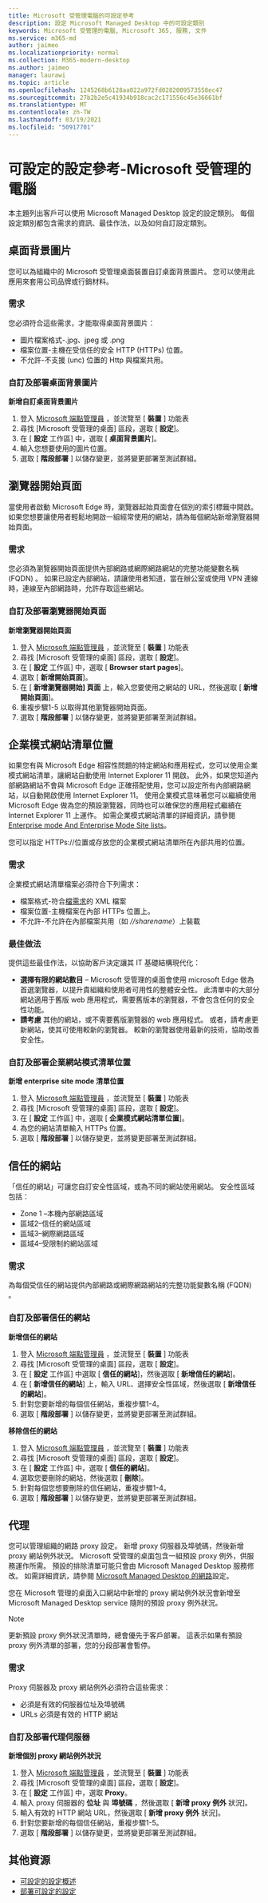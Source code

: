```yaml
---
title: Microsoft 受管理電腦的可設定參考
description: 設定 Microsoft Managed Desktop 中的可設定類別
keywords: Microsoft 受管理的電腦, Microsoft 365, 服務, 文件
ms.service: m365-md
author: jaimeo
ms.localizationpriority: normal
ms.collection: M365-modern-desktop
ms.author: jaimeo
manager: laurawi
ms.topic: article
ms.openlocfilehash: 1245268b6128aa022a972fd0282009573558ec47
ms.sourcegitcommit: 27b2b2e5c41934b918cac2c171556c45e36661bf
ms.translationtype: MT
ms.contentlocale: zh-TW
ms.lasthandoff: 03/19/2021
ms.locfileid: "50917701"
---
```

# <a name="configurable-settings-reference---microsoft-managed-desktop"></a>可設定的設定參考-Microsoft 受管理的電腦

本主題列出客戶可以使用 Microsoft Managed Desktop 設定的設定類別。 每個設定類別都包含需求的資訊、最佳作法，以及如何自訂設定類別。 

## <a name="desktop-background-picture"></a>桌面背景圖片
您可以為組織中的 Microsoft 受管理桌面裝置自訂桌面背景圖片。 您可以使用此應用來套用公司品牌或行銷材料。 

### <a name="requirements"></a>需求

您必須符合這些需求，才能取得桌面背景圖片：
- 圖片檔案格式-.jpg、jpeg 或 .png
- 檔案位置-主機在受信任的安全 HTTP (HTTPs) 位置。 
- 不允許-不支援 (unc) 位置的 Http 與檔案共用。 

### <a name="customize-and-deploy-desktop-background-picture"></a>自訂及部署桌面背景圖片

**新增自訂桌面背景圖片**
1. 登入 [Microsoft 端點管理員](https://endpoint.microsoft.com/) ，並流覽至 [ **裝置** ] 功能表
2. 尋找 [Microsoft 受管理的桌面] 區段，選取 [ **設定**]。
3. 在 [ **設定** 工作區] 中，選取 [ **桌面背景圖片**]。 
4. 輸入您想要使用的圖片位置。 
5. 選取 [ **階段部署** ] 以儲存變更，並將變更部署至測試群組。 

## <a name="browser-start-pages"></a>瀏覽器開始頁面
當使用者啟動 Microsoft Edge 時，瀏覽器起始頁面會在個別的索引標籤中開啟。 如果您想要讓使用者輕鬆地開啟一組經常使用的網站，請為每個網站新增瀏覽器開始頁面。 

### <a name="requirements"></a>需求

您必須為瀏覽器開始頁面提供內部網路或網際網路網站的完整功能變數名稱 (FQDN) 。 如果已設定內部網站，請讓使用者知道，當在辦公室或使用 VPN 連線時，連線至內部網路時，允許存取這些網站。 

### <a name="customize-and-deploy-browser-start-pages"></a>自訂及部署瀏覽器開始頁面

**新增瀏覽器開始頁面**
1. 登入 [Microsoft 端點管理員](https://endpoint.microsoft.com/) ，並流覽至 [ **裝置** ] 功能表
2. 尋找 [Microsoft 受管理的桌面] 區段，選取 [ **設定**]。
3. 在 [ **設定** 工作區] 中，選取 [ **Browser start pages**]。 
4. 選取 [ **新增開始頁面**]。
5. 在 [ **新增瀏覽器開始] 頁面** 上，輸入您要使用之網站的 URL，然後選取 [ **新增開始頁面**]。 
6. 重複步驟1-5 以取得其他瀏覽器開始頁面。 
7. 選取 [ **階段部署** ] 以儲存變更，並將變更部署至測試群組。

## <a name="enterprise-mode-site-list-location"></a>企業模式網站清單位置

如果您有與 Microsoft Edge 相容性問題的特定網站和應用程式，您可以使用企業模式網站清單，讓網站自動使用 Internet Explorer 11 開啟。 此外，如果您知道內部網路網站不會與 Microsoft Edge 正確搭配使用，您可以設定所有內部網路網站，以自動開啟使用 Internet Explorer 11。 使用企業模式意味著您可以繼續使用 Microsoft Edge 做為您的預設瀏覽器，同時也可以確保您的應用程式繼續在 Internet Explorer 11 上運作。 如需企業模式網站清單的詳細資訊，請參閱 [Enterprise mode And Enterprise Mode Site lists](/internet-explorer/ie11-deploy-guide/what-is-enterprise-mode)。 

您可以指定 HTTPs://位置或存放您的企業模式網站清單所在內部共用的位置。 

### <a name="requirements"></a>需求

企業模式網站清單檔案必須符合下列需求：
- 檔案格式-符合[檔需求](/internet-explorer/ie11-deploy-guide/what-is-enterprise-mode#site-list-xml-file)的 XML 檔案
- 檔案位置-主機檔案在內部 HTTPs 位置上。 
- 不允許-不允許在內部檔案共用（如 *//sharename*）上裝載

### <a name="best-practices"></a>最佳做法

提供這些最佳作法，以協助客戶決定讓其 IT 基礎結構現代化：
- **選擇有限的網站數目** – Microsoft 受管理的桌面會使用 microsoft Edge 做為首選瀏覽器，以提升貴組織和使用者可用性的整體安全性。 此清單中的大部分網站適用于舊版 web 應用程式，需要舊版本的瀏覽器，不會包含任何的安全性功能。 
- **請考慮** 其他的網站，或不需要舊版瀏覽器的 web 應用程式。 或者，請考慮更新網站，使其可使用較新的瀏覽器。 較新的瀏覽器使用最新的技術，協助改善安全性。

### <a name="customize-and-deploy-enterprise-site-mode-list-location"></a>自訂及部署企業網站模式清單位置

**新增 enterprise site mode 清單位置**

1. 登入 [Microsoft 端點管理員](https://endpoint.microsoft.com/) ，並流覽至 [ **裝置** ] 功能表
2. 尋找 [Microsoft 受管理的桌面] 區段，選取 [ **設定**]。
3. 在 [ **設定** 工作區] 中，選取 [ **企業模式網站清單位置**]。 
4. 為您的網站清單輸入 HTTPs 位置。 
5. 選取 [ **階段部署** ] 以儲存變更，並將變更部署至測試群組。

## <a name="trusted-sites"></a>信任的網站

「信任的網站」可讓您自訂安全性區域，或為不同的網站使用網站。 安全性區域包括： 
- Zone 1 –本機內部網路區域
- 區域2–信任的網站區域
- 區域3–網際網路區域
- 區域4–受限制的網站區域

### <a name="requirements"></a>需求

為每個受信任的網站提供內部網路或網際網路網站的完整功能變數名稱 (FQDN) 。 

### <a name="customize-and-deploy-trusted-sites"></a>自訂及部署信任的網站

**新增信任的網站**

1. 登入 [Microsoft 端點管理員](https://endpoint.microsoft.com/) ，並流覽至 [ **裝置** ] 功能表
2. 尋找 [Microsoft 受管理的桌面] 區段，選取 [ **設定**]。
3. 在 [ **設定** 工作區] 中選取 [ **信任的網站**]，然後選取 [ **新增信任的網站**]。 
4. 在 [ **新增信任的網站**] 上，輸入 URL、選擇安全性區域，然後選取 [ **新增信任的網站**]。 
5. 針對您要新增的每個信任網站，重複步驟1-4。 
6. 選取 [ **階段部署** ] 以儲存變更，並將變更部署至測試群組。

**移除信任的網站**

1. 登入 [Microsoft 端點管理員](https://endpoint.microsoft.com/) ，並流覽至 [ **裝置** ] 功能表
2. 尋找 [Microsoft 受管理的桌面] 區段，選取 [ **設定**]。
3. 在 [ **設定** 工作區] 中，選取 [ **信任的網站**]。 
4. 選取您要刪除的網站，然後選取 [ **刪除**]。 
5. 針對每個您想要刪除的信任網站，重複步驟1-4。 
6. 選取 [ **階段部署** ] 以儲存變更，並將變更部署至測試群組。

## <a name="proxy"></a>代理
您可以管理組織的網路 proxy 設定。 新增 proxy 伺服器及埠號碼，然後新增 proxy 網站例外狀況。 Microsoft 受管理的桌面包含一組預設 proxy 例外，供服務運作所需。 預設的排除清單可能只會由 Microsoft Managed Desktop 服務修改。  如需詳細資訊，請參閱 [Microsoft Managed Desktop 的網路](../get-ready/network.md)設定。 

您在 Microsoft 管理的桌面入口網站中新增的 proxy 網站例外狀況會新增至 Microsoft Managed Desktop service 隨附的預設 proxy 例外狀況。 

> [!NOTE]
> 更新預設 proxy 例外狀況清單時，總會優先于客戶部署。 這表示如果有預設 proxy 例外清單的部署，您的分段部署會暫停。  

### <a name="requirements"></a>需求

Proxy 伺服器及 proxy 網站例外必須符合這些需求：
- 必須是有效的伺服器位址及埠號碼
- URLs 必須是有效的 HTTP 網站 

### <a name="customize-and-deploy-proxies"></a>自訂及部署代理伺服器

**新增個別 proxy 網站例外狀況**

1. 登入 [Microsoft 端點管理員](https://endpoint.microsoft.com/) ，並流覽至 [ **裝置** ] 功能表
2. 尋找 [Microsoft 受管理的桌面] 區段，選取 [ **設定**]。
3. 在 [ **設定** 工作區] 中，選取 **Proxy**。 
4. 輸入 proxy 伺服器的 **位址** 與 **埠號碼** ，然後選取 [ **新增 proxy 例外** 狀況]。 
5. 輸入有效的 HTTP 網站 URL，然後選取 [ **新增 proxy 例外** 狀況]。 
6. 針對您要新增的每個信任網站，重複步驟1-5。 
7. 選取 [ **階段部署** ] 以儲存變更，並將變更部署至測試群組。

## <a name="additional-resources"></a>其他資源
- [可設定的設定概述](config-setting-overview.md) 
- [部署可設定的設定](config-setting-deploy.md)
